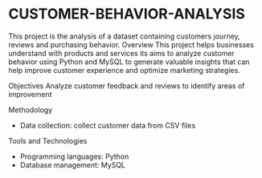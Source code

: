 # CUSTOMER-BEHAVIOR-ANALYSIS
This project is the  analysis of a dataset containing customers journey, reviews and  purchasing behavior.
Overview
This project helps businesses  understand  with products and services  its aims to analyze customer behavior using Python and MySQL to generate valuable insights that can help improve customer experience and optimize marketing strategies. 

Objectives
 Analyze customer feedback and reviews to identify areas of improvement

Methodology
- Data collection: collect customer data from  CSV files 

Tools and Technologies
- Programming languages: Python
- Database management: MySQL

